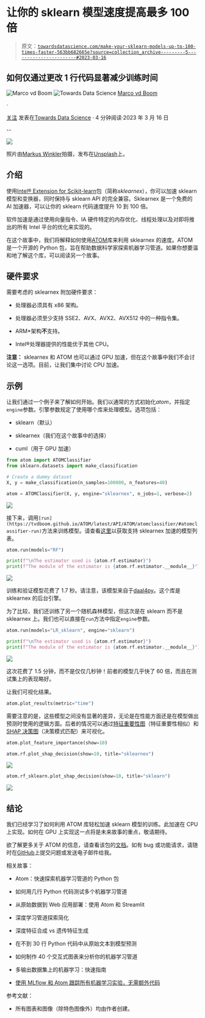 # 让你的 sklearn 模型速度提高最多 100 倍

> 原文：[`towardsdatascience.com/make-your-sklearn-models-up-to-100-times-faster-563bb682665e?source=collection_archive---------5-----------------------#2023-03-16`](https://towardsdatascience.com/make-your-sklearn-models-up-to-100-times-faster-563bb682665e?source=collection_archive---------5-----------------------#2023-03-16)

## 如何仅通过更改 1 行代码显著减少训练时间

![Marco vd Boom](https://tvdboom.medium.com/?source=post_page-----563bb682665e--------------------------------) ![Towards Data Science](https://towardsdatascience.com/?source=post_page-----563bb682665e--------------------------------) [Marco vd Boom](https://tvdboom.medium.com/?source=post_page-----563bb682665e--------------------------------)

·

[关注](https://medium.com/m/signin?actionUrl=https%3A%2F%2Fmedium.com%2F_%2Fsubscribe%2Fuser%2Fe2091b627921&operation=register&redirect=https%3A%2F%2Ftowardsdatascience.com%2Fmake-your-sklearn-models-up-to-100-times-faster-563bb682665e&user=Marco+vd+Boom&userId=e2091b627921&source=post_page-e2091b627921----563bb682665e---------------------post_header-----------) 发表在[Towards Data Science](https://towardsdatascience.com/?source=post_page-----563bb682665e--------------------------------) · 4 分钟阅读·2023 年 3 月 16 日

--

![](img/049ac26c14904f369766d5570268cd8c.png)

照片由[Markus Winkler](https://unsplash.com/@markuswinkler?utm_source=medium&utm_medium=referral)拍摄，发布在[Unsplash](https://unsplash.com/?utm_source=medium&utm_medium=referral)上。

## 介绍

使用[Intel® Extension for Scikit-learn](https://intel.github.io/scikit-learn-intelex/index.html)包（简称*sklearnex*），你可以加速 sklearn 模型和变换器，同时保持与 sklearn API 的完全兼容。Sklearnex 是一个免费的 AI 加速器，可以让你的 sklearn 代码速度提升 10 到 100 倍。

软件加速是通过使用向量指令、IA 硬件特定的内存优化、线程处理以及对即将推出的所有 Intel 平台的优化来实现的。

在这个故事中，我们将解释如何使用[ATOM](https://github.com/tvdboom/ATOM)库来利用 sklearnex 的速度。ATOM 是一个开源的 Python 包，旨在帮助数据科学家探索机器学习管道。如果你想要温和地了解这个库，可以阅读另一个故事。

## 硬件要求

需要考虑的 sklearnex 附加硬件要求：

+   处理器必须具有 x86 架构。

+   处理器必须至少支持 SSE2、AVX、AVX2、AVX512 中的一种指令集。

+   ARM*架构**不**支持。

+   Intel®处理器提供的性能优于其他 CPU。

**注意：** sklearnex 和 ATOM 也可以通过 GPU 加速，但在这个故事中我们不会讨论这一选项。目前，让我们集中讨论 CPU 加速。

## 示例

让我们通过一个例子来了解如何开始。我们以通常的方式初始化*atom*，并指定`engine`参数。引擎参数规定了使用哪个库来处理模型。选项包括：

+   sklearn（默认）

+   sklearnex（我们在这个故事中的选择）

+   cuml（用于 GPU 加速）

```py
from atom import ATOMClassifier
from sklearn.datasets import make_classification

# Create a dummy dataset
X, y = make_classification(n_samples=100000, n_features=40)

atom = ATOMClassifier(X, y, engine="sklearnex", n_jobs=1, verbose=2)
```

![](img/122bd0d4ac298fef38faa1889e35a4bd.png)

接下来，调用`[run](https://tvdboom.github.io/ATOM/latest/API/ATOM/atomclassifier/#atomclassifier-run)`方法来训练模型。请查看[这里](https://tvdboom.github.io/ATOM/latest/user_guide/accelerating/#supported-estimators)以获取支持 sklearnex 加速的模型列表。

```py
atom.run(models="RF")

print(f"\nThe estimator used is {atom.rf.estimator}")
print(f"The module of the estimator is {atom.rf.estimator.__module__}")
```

![](img/4dfc7c88fb7d0ef335d1a4cd32fff020.png)

训练和验证模型花费了 1.7 秒。请注意，该模型来自于[daal4py](https://intelpython.github.io/daal4py/)。这个库是 sklearnex 的后台引擎。

为了比较，我们还训练了另一个随机森林模型，但这次是在 sklearn 而不是 sklearnex 上。我们也可以直接在`run`方法中指定`engine`参数。

```py
atom.run(models="LR_sklearn", engine="sklearn")

print(f"\nThe estimator used is {atom.rf.estimator}")
print(f"The module of the estimator is {atom.rf.estimator.__module__}")
```

![](img/d0b15fb128a2977cf48c741a8253c264.png)

这次花费了 1.5 分钟，而不是仅仅几秒钟！前者的模型几乎快了 60 倍，而且在测试集上的表现略好。

让我们可视化结果。

```py
atom.plot_results(metric="time")
```

需要注意的是，这些模型之间没有显著的差异，无论是在性能方面还是在模型做出预测时使用的逻辑方面。后者的情况可以通过[特征重要性图](https://tvdboom.github.io/ATOM/latest/API/plots/plot_feature_importance/#plot_feature_importance)（特征重要性相似）和[SHAP 决策图](https://tvdboom.github.io/ATOM/latest/API/plots/plot_shap_decision/#prediction-plots)（决策模式匹配）来可视化。

```py
atom.plot_feature_importance(show=10)
```

```py
atom.rf.plot_shap_decision(show=10, title="sklearnex")
```

![](img/c57976f628ab16193fdc7cea61bee7d0.png)

```py
atom.rf_sklearn.plot_shap_decision(show=10, title="sklearn")
```

![](img/c3cb039bb688bfb08001c53c39a6db55.png)

## 结论

我们已经学习了如何利用 ATOM 库轻松加速 sklearn 模型的训练。此加速在 CPU 上实现。如何在 GPU 上实现这一点将是未来故事的重点，敬请期待。

欲了解更多关于 ATOM 的信息，请查看该包的[文档](https://tvdboom.github.io/ATOM/)。如有 bug 或功能请求，请随时在[GitHub](https://github.com/tvdboom/ATOM)上提交问题或发送电子邮件给我。

相关故事：

+   Atom：快速探索机器学习管道的 Python 包

+   如何用几行 Python 代码测试多个机器学习管道

+   从原始数据到 Web 应用部署：使用 Atom 和 Streamlit

+   深度学习管道探索简化

+   深度特征合成 vs 遗传特征生成

+   在不到 30 行 Python 代码中从原始文本到模型预测

+   如何制作 40 个交互式图表来分析你的机器学习管道

+   多输出数据集上的机器学习：快速指南

+   [使用 MLflow 和 Atom 跟踪所有机器学习实验，无需额外代码](https://medium.com/towards-data-science/using-mlflow-with-atom-to-track-all-your-machine-learning-experiments-without-additional-code-583128687d45)

参考文献：

+   所有图表和图像（除特色图像外）均由作者创建。
